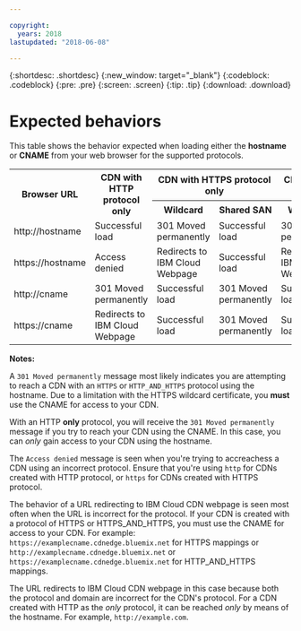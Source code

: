 ```yaml
---

copyright:
  years: 2018
lastupdated: "2018-06-08"

---
```


{:shortdesc: .shortdesc}
{:new_window: target="_blank"}
{:codeblock: .codeblock}
{:pre: .pre}
{:screen: .screen}
{:tip: .tip}
{:download: .download}

# Expected behaviors

This table shows the behavior expected when loading either the **hostname** or **CNAME** from your web browser for the supported protocols.

<html>
	<table>
	<tr>
		<th rowspan=2>Browser URL</th>
		<th rowspan=2>CDN with HTTP protocol only</th>
		<th colspan=2>CDN with HTTPS protocol only</th>
		<th colspan=2>CDN with both HTTP and HTTPS protocols</th>
	</tr>
	<tr>
		<th> Wildcard </th>
		<th> Shared SAN </th>
		<th> Wildcard </th>
		<th> Shared SAN </th>
	</tr>
	<tr>
		<td> http://hostname </td>
		<td> Successful load </td>
		<td> 301 Moved permanently </td>
		<td> Successful load </td>
		<td> 301 Moved permanently </td>
		<td> Successful load </td>
	</tr>
  <tr>
    <td> https://hostname</td>
		<td> Access denied </td>
		<td> Redirects to IBM Cloud Webpage </td>
		<td> Successful load </td>
		<td> Redirects to IBM Cloud Webpage </td>
		<td> Successful load </td>
	</tr>
	<tr>
		<td> http://cname </td>
		<td> 301 Moved permanently </td>
		<td> Successful load </td>
		<td> 301 Moved permanently </td>
		<td> Successful load </td>
		<td> 301 Moved permanently </td>
	</tr>
	<tr>
		<td> https://cname </td>
		<td> Redirects to IBM Cloud Webpage </td>
		<td> Successful load </td>
		<td> 301 Moved permanently </td>
		<td> Successful load </td>
		<td> Redirects to IBM Cloud Webpage </td>
	</tr>
	</table>
</html>

**Notes:**

A `301 Moved permanently` message most likely indicates you are attempting to reach a CDN with an `HTTPS` or `HTTP_AND_HTTPS` protocol using the hostname. Due to a limitation with the HTTPS wildcard certificate, you **must** use the CNAME for access to your CDN.

With an HTTP **only** protocol, you will receive the `301 Moved permanently` message if you try to reach your CDN using the CNAME. In this case, you can _only_ gain access to your CDN using the hostname.

The `Access denied` message is seen when you're trying to accreachess a CDN using an incorrect protocol. Ensure that you're using `http` for CDNs created with HTTP protocol, or `https` for CDNs created with HTTPS protocol.

The behavior of a URL redirecting to IBM Cloud CDN webpage is seen most often when the URL is incorrect for the protocol. If your CDN is created with a protocol of HTTPS or HTTPS_AND_HTTPS, you must use the CNAME for access to your CDN. For example: `https://examplecname.cdnedge.bluemix.net` for HTTPS mappings or `http://examplecname.cdnedge.bluemix.net` or `https://examplecname.cdnedge.bluemix.net` for HTTP_AND_HTTPS mappings.

The URL redirects to IBM Cloud CDN webpage in this case because both the protocol and domain are incorrect for the CDN's protocol. For a CDN created with HTTP as the _only_ protocol, it can be reached _only_ by means of the hostname. For example, `http://example.com`.
